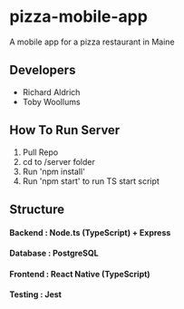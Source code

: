 # pizza-mobile-app
A mobile app for a pizza restaurant in Maine

## Developers 
- Richard Aldrich 
- Toby Woollums

## How To Run Server
1. Pull Repo
2. cd to /server folder
3. Run 'npm install'
4. Run 'npm start' to run TS start script

## Structure
#### Backend : Node.ts (TypeScript) + Express
#### Database : PostgreSQL 
#### Frontend : React Native (TypeScript)
#### Testing : Jest